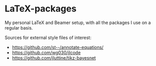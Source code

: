 # LaTeX-packages

My personal LaTeX and Beamer setup, with all the packages I use on a regular basis.

Sources for external style files of interest:

- https://github.com/st--/annotate-equations/
- https://github.com/wg030/jlcode
- https://github.com/jluttine/tikz-bayesnet

